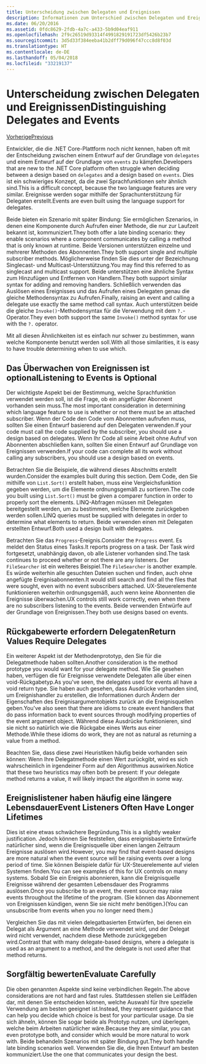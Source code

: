 ```yaml
---
title: Unterscheidung zwischen Delegaten und Ereignissen
description: Informationen zum Unterschied zwischen Delegaten und Ereignissen und wann diese Features jeweils in .NET Core verwendet werden.
ms.date: 06/20/2016
ms.assetid: 0fdc8629-2fdb-4a7c-a433-5b9d04eaf911
ms.openlocfilehash: 2f9c26519d93314f4991829191723df5426b23b7
ms.sourcegitcommit: 3d5d33f384eeba41b2dff79d096f47ccc8d8f03d
ms.translationtype: HT
ms.contentlocale: de-DE
ms.lasthandoff: 05/04/2018
ms.locfileid: "33219137"
---
```

# <a name="distinguishing-delegates-and-events"></a><span data-ttu-id="57a3e-103">Unterscheidung zwischen Delegaten und Ereignissen</span><span class="sxs-lookup"><span data-stu-id="57a3e-103">Distinguishing Delegates and Events</span></span>

[<span data-ttu-id="57a3e-104">Vorherige</span><span class="sxs-lookup"><span data-stu-id="57a3e-104">Previous</span></span>](modern-events.md)

<span data-ttu-id="57a3e-105">Entwickler, die die .NET Core-Plattform noch nicht kennen, haben oft mit der Entscheidung zwischen einem Entwurf auf der Grundlage von `delegates` und einem Entwurf auf der Grundlage von `events` zu kämpfen.</span><span class="sxs-lookup"><span data-stu-id="57a3e-105">Developers that are new to the .NET Core platform often struggle when deciding between a design based on `delegates` and a design based on `events`.</span></span> <span data-ttu-id="57a3e-106">Dies ist ein schwieriges Konzept, da die zwei Sprachfunktionen sehr ähnlich sind.</span><span class="sxs-lookup"><span data-stu-id="57a3e-106">This is a difficult concept, because the two language features are very similar.</span></span> <span data-ttu-id="57a3e-107">Ereignisse werden sogar mithilfe der Sprachunterstützung für Delegaten erstellt.</span><span class="sxs-lookup"><span data-stu-id="57a3e-107">Events are even built using the language support for delegates.</span></span> 

<span data-ttu-id="57a3e-108">Beide bieten ein Szenario mit später Bindung: Sie ermöglichen Szenarios, in denen eine Komponente durch Aufrufen einer Methode, die nur zur Laufzeit bekannt ist, kommuniziert.</span><span class="sxs-lookup"><span data-stu-id="57a3e-108">They both offer a late binding scenario: they enable scenarios where a component communicates by calling a method that is only known at runtime.</span></span> <span data-ttu-id="57a3e-109">Beide Versionen unterstützen einzelne und mehrerer Methoden des Abonnenten.</span><span class="sxs-lookup"><span data-stu-id="57a3e-109">They both support single and multiple subscriber methods.</span></span> <span data-ttu-id="57a3e-110">Möglicherweise finden Sie dies unter der Bezeichnung Singlecast- und Multicast-Unterstützung.</span><span class="sxs-lookup"><span data-stu-id="57a3e-110">You may find this referred to as singlecast and multicast support.</span></span> <span data-ttu-id="57a3e-111">Beide unterstützen eine ähnliche Syntax zum Hinzufügen und Entfernen von Handlern.</span><span class="sxs-lookup"><span data-stu-id="57a3e-111">They both support similar syntax for adding and removing handlers.</span></span> <span data-ttu-id="57a3e-112">Schließlich verwenden das Auslösen eines Ereignisses und das Aufrufen eines Delegaten genau die gleiche Methodensyntax zu Aufrufen.</span><span class="sxs-lookup"><span data-stu-id="57a3e-112">Finally, raising an event and calling a delegate use exactly the same method call syntax.</span></span> <span data-ttu-id="57a3e-113">Auch unterstützen beide die gleiche `Invoke()`-Methodensyntax für die Verwendung mit dem `?.`-Operator.</span><span class="sxs-lookup"><span data-stu-id="57a3e-113">They even both support the same `Invoke()` method syntax for use with the `?.` operator.</span></span>

<span data-ttu-id="57a3e-114">Mit all diesen Ähnlichkeiten ist es einfach nur schwer zu bestimmen, wann welche Komponente benutzt werden soll.</span><span class="sxs-lookup"><span data-stu-id="57a3e-114">With all those similarities, it is easy to have trouble determining when to use which.</span></span>

## <a name="listening-to-events-is-optional"></a><span data-ttu-id="57a3e-115">Das Überwachen von Ereignissen ist optional</span><span class="sxs-lookup"><span data-stu-id="57a3e-115">Listening to Events is Optional</span></span>

<span data-ttu-id="57a3e-116">Der wichtigste Aspekt bei der Bestimmung, welche Sprachfunktion verwendet werden soll, ist die Frage, ob ein angefügter Abonnent vorhanden sein muss.</span><span class="sxs-lookup"><span data-stu-id="57a3e-116">The most important consideration in determining which language feature to use is whether or not there must be an attached subscriber.</span></span> <span data-ttu-id="57a3e-117">Wenn der Code den Code vom Abonnenten aufrufen muss, sollten Sie einen Entwurf basierend auf den Delegaten verwenden.</span><span class="sxs-lookup"><span data-stu-id="57a3e-117">If your code must call the code supplied by the subscriber, you should use a design based on delegates.</span></span> <span data-ttu-id="57a3e-118">Wenn Ihr Code all seine Arbeit ohne Aufruf von Abonnenten abschließen kann, sollten Sie einen Entwurf auf Grundlage von Ereignissen verwenden.</span><span class="sxs-lookup"><span data-stu-id="57a3e-118">If your code can complete all its work without calling any subscribers, you should use a design based on events.</span></span> 

<span data-ttu-id="57a3e-119">Betrachten Sie die Beispiele, die während dieses Abschnitts erstellt wurden.</span><span class="sxs-lookup"><span data-stu-id="57a3e-119">Consider the examples built during this section.</span></span> <span data-ttu-id="57a3e-120">Dem Code, den Sie mithilfe von `List.Sort()` erstellt haben, muss eine Vergleichsfunktion gegeben werden, um die Elemente ordnungsgemäß zu sortieren.</span><span class="sxs-lookup"><span data-stu-id="57a3e-120">The code you built using `List.Sort()` must be given a comparer function in order to properly sort the elements.</span></span> <span data-ttu-id="57a3e-121">LINQ-Abfragen müssen mit Delegaten bereitgestellt werden, um zu bestimmen, welche Elemente zurückgeben werden sollen.</span><span class="sxs-lookup"><span data-stu-id="57a3e-121">LINQ queries must be supplied with delegates in order to determine what elements to return.</span></span> <span data-ttu-id="57a3e-122">Beide verwenden einen mit Delegaten erstellten Entwurf.</span><span class="sxs-lookup"><span data-stu-id="57a3e-122">Both used a design built with delegates.</span></span>

<span data-ttu-id="57a3e-123">Betrachten Sie das `Progress`-Ereignis.</span><span class="sxs-lookup"><span data-stu-id="57a3e-123">Consider the `Progress` event.</span></span> <span data-ttu-id="57a3e-124">Es meldet den Status eines Tasks.</span><span class="sxs-lookup"><span data-stu-id="57a3e-124">It reports progress on a task.</span></span>
<span data-ttu-id="57a3e-125">Der Task wird fortgesetzt, unabhängig davon, ob alle Listener vorhanden sind.</span><span class="sxs-lookup"><span data-stu-id="57a3e-125">The task continues to proceed whether or not there are any listeners.</span></span>
<span data-ttu-id="57a3e-126">Der `FileSearcher` ist ein weiteres Beispiel.</span><span class="sxs-lookup"><span data-stu-id="57a3e-126">The `FileSearcher` is another example.</span></span> <span data-ttu-id="57a3e-127">Es würde weiterhin alle gesuchten Dateien suchen und finden, auch ohne angefügte Ereignisabonnenten.</span><span class="sxs-lookup"><span data-stu-id="57a3e-127">It would still search and find all the files that were sought, even with no event subscribers attached.</span></span>
<span data-ttu-id="57a3e-128">UX-Steuerelemente funktionieren weiterhin ordnungsgemäß, auch wenn keine Abonnenten die Ereignisse überwachen.</span><span class="sxs-lookup"><span data-stu-id="57a3e-128">UX controls still work correctly, even when there are no subscribers listening to the events.</span></span> <span data-ttu-id="57a3e-129">Beide verwenden Entwürfe auf der Grundlage von Ereignissen.</span><span class="sxs-lookup"><span data-stu-id="57a3e-129">They both use designs based on events.</span></span>

## <a name="return-values-require-delegates"></a><span data-ttu-id="57a3e-130">Rückgabewerte erfordern Delegaten</span><span class="sxs-lookup"><span data-stu-id="57a3e-130">Return Values Require Delegates</span></span>

<span data-ttu-id="57a3e-131">Ein weiterer Aspekt ist der Methodenprototyp, den Sie für die Delegatmethode haben sollten.</span><span class="sxs-lookup"><span data-stu-id="57a3e-131">Another consideration is the method prototype you would want for your delegate method.</span></span> <span data-ttu-id="57a3e-132">Wie Sie gesehen haben, verfügen die für Ereignisse verwendete Delegaten alle über einen void-Rückgabetyp.</span><span class="sxs-lookup"><span data-stu-id="57a3e-132">As you've seen, the delegates used for events all have a void return type.</span></span> <span data-ttu-id="57a3e-133">Sie haben auch gesehen, dass Ausdrücke vorhanden sind, um Ereignishandler zu erstellen, die Informationen durch Ändern der Eigenschaften des Ereignisargumentobjekts zurück an die Ereignisquellen geben.</span><span class="sxs-lookup"><span data-stu-id="57a3e-133">You've also seen that there are idioms to create event handlers that do pass information back to event sources through modifying properties of the event argument object.</span></span> <span data-ttu-id="57a3e-134">Während diese Ausdrücke funktionieren, sind sie nicht so natürlich wie die Rückgabe eines Werts aus einer Methode.</span><span class="sxs-lookup"><span data-stu-id="57a3e-134">While these idioms do work, they are not as natural as returning a value from a method.</span></span>

<span data-ttu-id="57a3e-135">Beachten Sie, dass diese zwei Heuristiken häufig beide vorhanden sein können: Wenn Ihre Delegatmethode einen Wert zurückgibt, wird es sich wahrscheinlich in irgendeiner Form auf den Algorithmus auswirken.</span><span class="sxs-lookup"><span data-stu-id="57a3e-135">Notice that these two heuristics may often both be present: If your delegate method returns a value, it will likely impact the algorithm in some way.</span></span>

## <a name="event-listeners-often-have-longer-lifetimes"></a><span data-ttu-id="57a3e-136">Ereignislistener haben häufig eine längere Lebensdauer</span><span class="sxs-lookup"><span data-stu-id="57a3e-136">Event Listeners Often Have Longer Lifetimes</span></span> 

<span data-ttu-id="57a3e-137">Dies ist eine etwas schwächere Begründung.</span><span class="sxs-lookup"><span data-stu-id="57a3e-137">This is a slightly weaker justification.</span></span> <span data-ttu-id="57a3e-138">Jedoch können Sie feststellen, dass ereignisbasierte Entwürfe natürlicher sind, wenn die Ereignisquelle über einen langen Zeitraum Ereignisse auslösen wird.</span><span class="sxs-lookup"><span data-stu-id="57a3e-138">However, you may find that event-based designs are more natural when the event source will be raising events over a long period of time.</span></span> <span data-ttu-id="57a3e-139">Sie können Beispiele dafür für UX-Steuerelemente auf vielen Systemen finden.</span><span class="sxs-lookup"><span data-stu-id="57a3e-139">You can see examples of this for UX controls on many systems.</span></span> <span data-ttu-id="57a3e-140">Sobald Sie ein Ereignis abonnieren, kann die Ereignisquelle Ereignisse während der gesamten Lebensdauer des Programms auslösen.</span><span class="sxs-lookup"><span data-stu-id="57a3e-140">Once you subscribe to an event, the event source may raise events throughout the lifetime of the program.</span></span>
<span data-ttu-id="57a3e-141">(Sie können das Abonnement von Ereignissen kündigen, wenn Sie sie nicht mehr benötigen.)</span><span class="sxs-lookup"><span data-stu-id="57a3e-141">(You can unsubscribe from events when you no longer need them.)</span></span>

<span data-ttu-id="57a3e-142">Vergleichen Sie das mit vielen delegatbasierten Entwürfen, bei denen ein Delegat als Argument an eine Methode verwendet wird, und der Delegat wird nicht verwendet, nachdem diese Methode zurückgegeben wird.</span><span class="sxs-lookup"><span data-stu-id="57a3e-142">Contrast that with many delegate-based designs, where a delegate is used as an argument to a method, and the delegate is not used after that method returns.</span></span>

## <a name="evaluate-carefully"></a><span data-ttu-id="57a3e-143">Sorgfältig bewerten</span><span class="sxs-lookup"><span data-stu-id="57a3e-143">Evaluate Carefully</span></span>

<span data-ttu-id="57a3e-144">Die oben genannten Aspekte sind keine verbindlichen Regeln.</span><span class="sxs-lookup"><span data-stu-id="57a3e-144">The above considerations are not hard and fast rules.</span></span> <span data-ttu-id="57a3e-145">Stattdessen stellen sie Leitfäden dar, mit denen Sie entscheiden können, welche Auswahl für Ihre spezielle Verwendung am besten geeignet ist.</span><span class="sxs-lookup"><span data-stu-id="57a3e-145">Instead, they represent guidance that can help you decide which choice is best for your particular usage.</span></span> <span data-ttu-id="57a3e-146">Da sie sich ähneln, können Sie sogar beide als Prototyp nutzen, und überlegen, welche beim Arbeiten natürlicher wäre.</span><span class="sxs-lookup"><span data-stu-id="57a3e-146">Because they are similar, you can even prototype both, and consider which would be more natural to work with.</span></span> <span data-ttu-id="57a3e-147">Beide behandeln Szenarios mit später Bindung gut.</span><span class="sxs-lookup"><span data-stu-id="57a3e-147">They both handle late binding scenarios well.</span></span> <span data-ttu-id="57a3e-148">Verwenden Sie die, die Ihren Entwurf am besten kommuniziert.</span><span class="sxs-lookup"><span data-stu-id="57a3e-148">Use the one that communicates your design the best.</span></span>
